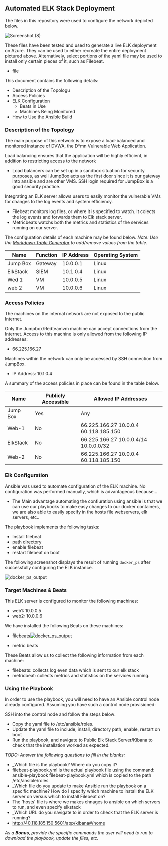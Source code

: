 ## Automated ELK Stack Deployment

The files in this repository were used to configure the network depicted below.

![Screenshot (8)](https://user-images.githubusercontent.com/84424172/120985613-c7967b00-c749-11eb-9c1e-eaeb3a8c16a5.png)



These files have been tested and used to generate a live ELK deployment on Azure. They can be used to either recreate the entire deployment pictured above. Alternatively, select portions of the yaml file may be used to install only certain pieces of it, such as Filebeat.

  - file

This document contains the following details:
- Description of the Topologu
- Access Policies
- ELK Configuration
  - Beats in Use
  - Machines Being Monitored
- How to Use the Ansible Build


### Description of the Topology

The main purpose of this network is to expose a load-balanced and monitored instance of DVWA, the D*mn Vulnerable Web Application.

Load balancing ensures that the application will be highly efficient, in addition to restricting access to the network
- Load balancers can be set up in a sandbox situation for security purposes, as well JumpBox acts as the first door since it is our gateway into ansible and are other VMS. SSH login required for JumpBox is a good security practice.

Integrating an ELK server allows users to easily monitor the vulnerable VMs for changes to the log events and system efficiency.
- Filebeat monitors log files, or where it is specified to watch. It colects the log events and forwards them to Elk stack server.
- Metricbeats watchs both the metrics and statistics of the services running on our server.

The configuration details of each machine may be found below.
_Note: Use the [Markdown Table Generator](http://www.tablesgenerator.com/markdown_tables) to add/remove values from the table_.

| Name     | Function | IP Address | Operating System |
|----------|----------|------------|------------------|
| Jump Box | Gateway  | 10.0.0.1   | Linux            |
| ElkStack | SIEM     | 10.1.0.4   | Linux            |
| Wed 1    | VM       | 10.0.0.5   | Linux            |
| web 2    | VM       | 10.0.0.6   | Linux            |

### Access Policies

The machines on the internal network are not exposed to the public Internet. 

Only the Jumpbox/Redteamvm machine can accept connections from the Internet. Access to this machine is only allowed from the following IP addresses:
- 66.225.166.27

Machines within the network can only be accessed by SSH connection from JumpBox.
- IP Address: 10.1.0.4

A summary of the access policies in place can be found in the table below.

| Name     | Publicly Accessible | Allowed IP Addresses |
|----------|---------------------|----------------------|
| Jump Box | Yes                 |  Any                 |
| Web-1    | No                  |  66.225.166.27 10.0.0.4 60.118.185.150 |
| ElkStack | No                  |  66.225.166.27 10.0.0.4/14 10.0.0.0/32 |
| Web-2    | No                  |  66.225.166.27 10.0.0.4 60.118.185.150 |

### Elk Configuration

Ansible was used to automate configuration of the ELK machine. No configuration was performed manually, which is advantageous because...
- The Main advantage automating the confiuration using ansible is that we can use our playbooks to make easy changes to our docker containers, we are also able to easily specify in the hosts file webservers, elk servers, etc..

The playbook implements the following tasks:
- Install filebeat
- path directory
- enable filebeat
- restart filebeat on boot

The following screenshot displays the result of running `docker_ps` after successfully configuring the ELK instance.

![docker_ps_output](https://user-images.githubusercontent.com/84424172/120985486-a9307f80-c749-11eb-9e23-78348761773b.png)

### Target Machines & Beats
This ELK server is configured to monitor the following machines:
- web1: 10.0.0.5
- web2: 10.0.0.6

We have installed the following Beats on these machines:
- filebeats![docker_ps_output](https://user-images.githubusercontent.com/84424172/120985137-53f46e00-c749-11eb-8611-a4f8a5f0f1a4.png)

- metric beats

These Beats allow us to collect the following information from each machine:
- filebeats: collects log even data which is sent to our elk stack
- metricbeat: collects metrics and statistics on the services running.

### Using the Playbook
In order to use the playbook, you will need to have an Ansible control node already configured. Assuming you have such a control node provisioned: 

SSH into the control node and follow the steps below:
- Copy the yaml file to /etc/ansible/roles.
- Update the yaml file to include, install, directory path, enable, restart on boot
- Run the playbook, and navigate to Public Elk Stack Server/Kibana to check that the installation worked as expected.

_TODO: Answer the following questions to fill in the blanks:_
- _Which file is the playbook? Where do you copy it?
- filebeat-playbook.yml is the actual playbook file using the command: ansible-playbook filebeat-playbook.yml which is copied to the path /etc/ansible/roles
- _Which file do you update to make Ansible run the playbook on a specific machine? How do I specify which machine to install the ELK server on versus which to install Filebeat on?
- The 'hosts' file is where we makes chnages to ansible on which servers to run, and even specify elkstack
- _Which URL do you navigate to in order to check that the ELK server is running?
- http://40.118.185.150:5601/app/kibana#/home

_As a **Bonus**, provide the specific commands the user will need to run to download the playbook, update the files, etc._
